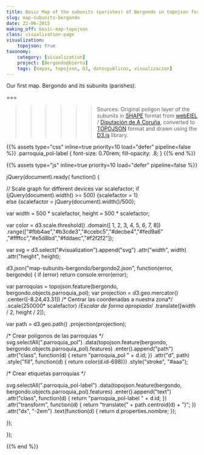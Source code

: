 ```yaml
---
title: Basic Map of the subunits (parishes) of Bergondo in topojson format
slug: map-subunits-bergondo
date: 22-06-2015
making_off: basic-map-topojson
class: visualization-page
visualization:
    topojson: true
taxonomy:
    category: [visualization]
    project: [Bergondo@bierto]
    tags: [mapas, topojson, D3, datospublicos, visualizacion]
---
```


Our first map. Bergondo and its subunits (parishes). 

===

<div id="visualization"></div>

>>>>>> Sources: Original poligon layer of the subunits in [SHAPE](https://es.wikipedia.org/wiki/Shapefile) format from [webEIEL](http://webeiel.dicoruna.es/) / [Diputación de A Coruña](http://dicoruna.es/), converted to [TOPOJSON](https://en.wikipedia.org/wiki/GeoJSON#TopoJSON) format and drawn using the [D3.js](d3js.org) library.


{{% assets type="css" inline=true priority=10 load="defer" pipeline=false %}}
    .parroquia_pol-label {
	font-size: 0.70rem;
	  fill-opacity: .8;
}
{{% end %}}

{{% assets type="js" inline=true priority=10 load="defer" pipeline=false %}}

jQuery(document).ready( function() {

// Scale graph for different devices
var scalefactor;
    if (jQuery(document).width() >= 500) {scalefactor = 1}  
    else    {scalefactor = jQuery(document).width()/500};
	
 
var width = 500 * scalefactor,
    height = 500 * scalefactor;
    
var color = d3.scale.threshold()
    .domain([ 1, 2, 3, 4, 5, 6, 7, 8])
    .range(["#fbb4ae","#b3cde3","#ccebc5","#decbe4","#fed9a6" ,"#ffffcc","#e5d8bd","#fddaec","#f2f2f2"]);

var svg = d3.select("#visualization").append("svg")
    .attr("width", width)
    .attr("height", height);

d3.json("map-subunits-bergondo/bergondo2.json", function(error, bergondo) {
  if (error) return console.error(error);

var parroquias = topojson.feature(bergondo, bergondo.objects.parroquia_pol);
var projection = d3.geo.mercator()
    .center([-8.24,43.31]) /* Centrar las coordenadas a nuestra zona*/
    .scale(250000* scalefactor) /*Escalar de forma apropiada*/
 	 .translate([width / 2, height / 2]);
 	 
var path = d3.geo.path()
    .projection(projection);

/* Crear polígonos de las parroquias */  
svg.selectAll(".parroquia_pol")
    .data(topojson.feature(bergondo, bergondo.objects.parroquia_pol).features)
  .enter().append("path")
    .attr("class", function(d) { return "parroquia_pol " + d.id; })
    .attr("d", path)
    .style("fill", function(d) { return color(d.id-698)})
    .style("stroke", "#aaa");
    
/* Crear etiquetas parroquias */
    
svg.selectAll(".parroquia_pol-label")
    .data(topojson.feature(bergondo, bergondo.objects.parroquia_pol).features)
  .enter().append("text")
    .attr("class", function(d) { return "parroquia_pol-label " + d.id; })
    .attr("transform", function(d) { return "translate(" + path.centroid(d) + ")"; })
    .attr("dx", "-2em")
    .text(function(d) { return d.properties.nombre; });
    	   
});   

});

{{% end %}}




